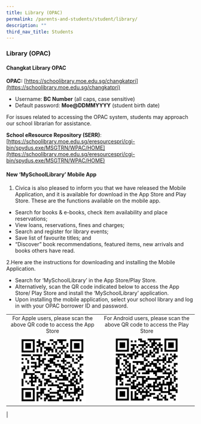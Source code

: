 ```yaml
---
title: Library (OPAC)
permalink: /parents-and-students/student/library/
description: ""
third_nav_title: Students
---
```

### **Library (OPAC)**
#### **Changkat Library OPAC**
**OPAC:** [https://schoolibrary.moe.edu.sg/changkatpri](https://schoolibrary.moe.edu.sg/changkatpri)

*   Username: **BC Number** (all caps, case sensitive)
*   Default password: **Moe@DDMMYYYY** (student birth date)

For issues related to accessing the OPAC system, students may approach our school librarian for assistance.

**School eResource Repository (SERR)**:<br>
[https://schoolibrary.moe.edu.sg/eresourcespri/cgi-bin/spydus.exe/MSGTRN/WPAC/HOME](https://schoolibrary.moe.edu.sg/eresourcespri/cgi-bin/spydus.exe/MSGTRN/WPAC/HOME)

#### **New ‘MySchoolLibrary’ Mobile App**
1.  Civica is also pleased to inform you that we have released the Mobile Application, and it is available for download in the App Store and Play Store. These are the functions available on the mobile app.
*   Search for books & e-books, check item availability and place reservations;
*   View loans, reservations, fines and charges;
*   Search and register for library events;
*   Save list of favourite titles; and
*   “Discover” book recommendations, featured items, new arrivals and books others have read.

2.Here are the instructions for downloading and installing the Mobile Application.
*   Search for ‘MySchoolLibrary’ in the App Store/Play Store.
*   Alternatively, scan the QR code indicated below to access the App Store/ Play Store and install the ‘MySchoolLibrary’ application.
*   Upon installing the mobile application, select your school library and log in with your OPAC borrower ID and password.

|  |  |
|:---:|:---:|
| For Apple users, please scan the above QR code to access the App Store | For Android users, please scan the above QR code to access the Play Store |
| ![](/images/appleqr.png) | ![](/images/androidqr.png) |
|

